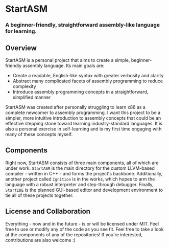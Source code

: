 # StartASM
### A beginner-friendly, straightforward assembly-like language for learning.

## Overview
StartASM is a personal project that aims to create a simple, beginner-friendly assembly language. Its main goals are:
- Create a readable, English-like syntax with greater verbosity and clarity
- Abstract many complicated facets of assembly programming to reduce complexity
- Introduce assembly programming concepts in a straightforward, simplified manner

StartASM was created after personally struggling to learn x86 as a complete newcomer to assembly programming. I want this project to be a simpler, more intuitive introduction to assembly concepts that could be an effective stepping stone toward learning industry-standard languages. It is also a personal exercise in self-learning and is my first time engaging with many of these concepts myself.

## Components
Right now, StartASM consists of three main components, all of which are under work. `StartASM` is the main directory for the custom LLVM-based compiler - written in C++ - and forms the project's backbone. Additionally, another project called `Ignition` is in the works, which hopes to arm the language with a robust interpreter and step-through debugger. Finally, `StartIDE` is the planned GUI-based editor and development environment to tie all of these projects together.

## License and Collaboration
Everything - now and in the future - is or will be licensed under MIT. Feel free to use or modify any of the code as you see fit. Feel free to take a look at the components of any of the repositories! If you're interested, contributions are also welcome :)
